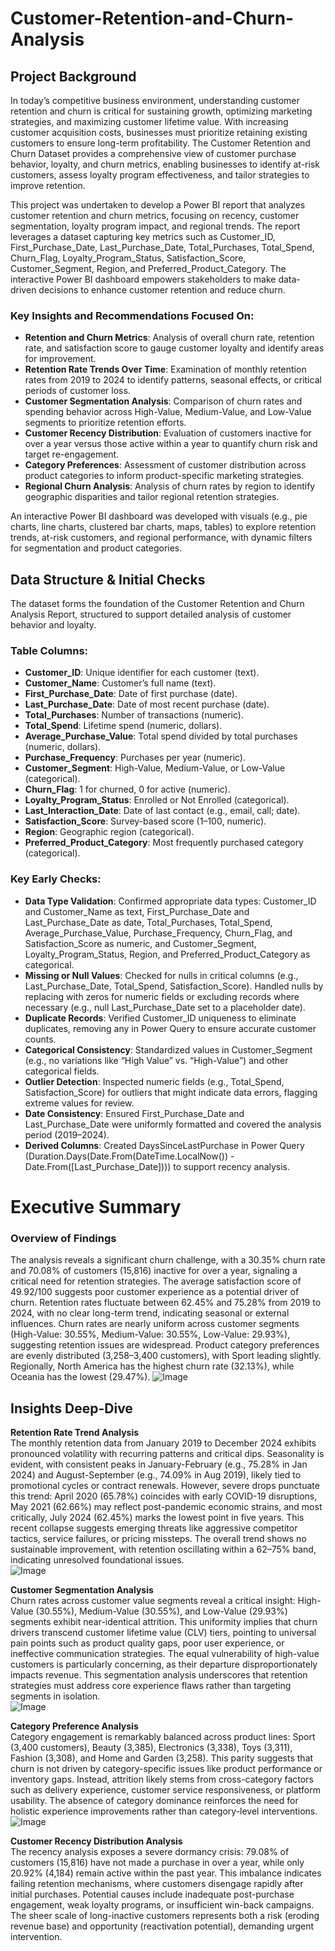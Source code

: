 # Customer-Retention-and-Churn-Analysis
## Project Background
In today’s competitive business environment, understanding customer retention and churn is critical for sustaining growth, optimizing marketing strategies, and maximizing customer lifetime value. With increasing customer acquisition costs, businesses must prioritize retaining existing customers to ensure long-term profitability. The Customer Retention and Churn Dataset provides a comprehensive view of customer purchase behavior, loyalty, and churn metrics, enabling businesses to identify at-risk customers, assess loyalty program effectiveness, and tailor strategies to improve retention.

This project was undertaken to develop a Power BI report that analyzes customer retention and churn metrics, focusing on recency, customer segmentation, loyalty program impact, and regional trends. The report leverages a dataset capturing key metrics such as Customer_ID, First_Purchase_Date, Last_Purchase_Date, Total_Purchases, Total_Spend, Churn_Flag, Loyalty_Program_Status, Satisfaction_Score, Customer_Segment, Region, and Preferred_Product_Category. The interactive Power BI dashboard empowers stakeholders to make data-driven decisions to enhance customer retention and reduce churn.

### Key Insights and Recommendations Focused On:
- **Retention and Churn Metrics**: Analysis of overall churn rate, retention rate, and satisfaction score to gauge customer loyalty and identify areas for improvement.
- **Retention Rate Trends Over Time**: Examination of monthly retention rates from 2019 to 2024 to identify patterns, seasonal effects, or critical periods of customer loss.
- **Customer Segmentation Analysis**: Comparison of churn rates and spending behavior across High-Value, Medium-Value, and Low-Value segments to prioritize retention efforts.
- **Customer Recency Distribution**: Evaluation of customers inactive for over a year versus those active within a year to quantify churn risk and target re-engagement.
- **Category Preferences**: Assessment of customer distribution across product categories to inform product-specific marketing strategies.
- **Regional Churn Analysis**: Analysis of churn rates by region to identify geographic disparities and tailor regional retention strategies.

An interactive Power BI dashboard was developed with visuals (e.g., pie charts, line charts, clustered bar charts, maps, tables) to explore retention trends, at-risk customers, and regional performance, with dynamic filters for segmentation and product categories.

## Data Structure & Initial Checks
The dataset forms the foundation of the Customer Retention and Churn Analysis Report, structured to support detailed analysis of customer behavior and loyalty.

### Table Columns:
- **Customer_ID**: Unique identifier for each customer (text).
- **Customer_Name**: Customer’s full name (text).
- **First_Purchase_Date**: Date of first purchase (date).
- **Last_Purchase_Date**: Date of most recent purchase (date).
- **Total_Purchases**: Number of transactions (numeric).
- **Total_Spend**: Lifetime spend (numeric, dollars).
- **Average_Purchase_Value**: Total spend divided by total purchases (numeric, dollars).
- **Purchase_Frequency**: Purchases per year (numeric).
- **Customer_Segment**: High-Value, Medium-Value, or Low-Value (categorical).
- **Churn_Flag**: 1 for churned, 0 for active (numeric).
- **Loyalty_Program_Status**: Enrolled or Not Enrolled (categorical).
- **Last_Interaction_Date**: Date of last contact (e.g., email, call; date).
- **Satisfaction_Score**: Survey-based score (1–100, numeric).
- **Region**: Geographic region (categorical).
- **Preferred_Product_Category**: Most frequently purchased category (categorical).

### Key Early Checks:
- **Data Type Validation**: Confirmed appropriate data types: Customer_ID and Customer_Name as text, First_Purchase_Date and Last_Purchase_Date as date, Total_Purchases, Total_Spend, Average_Purchase_Value, Purchase_Frequency, Churn_Flag, and Satisfaction_Score as numeric, and Customer_Segment, Loyalty_Program_Status, Region, and Preferred_Product_Category as categorical.
- **Missing or Null Values**: Checked for nulls in critical columns (e.g., Last_Purchase_Date, Total_Spend, Satisfaction_Score). Handled nulls by replacing with zeros for numeric fields or excluding records where necessary (e.g., null Last_Purchase_Date set to a placeholder date).
- **Duplicate Records**: Verified Customer_ID uniqueness to eliminate duplicates, removing any in Power Query to ensure accurate customer counts.
- **Categorical Consistency**: Standardized values in Customer_Segment (e.g., no variations like “High Value” vs. “High-Value”) and other categorical fields.
- **Outlier Detection**: Inspected numeric fields (e.g., Total_Spend, Satisfaction_Score) for outliers that might indicate data errors, flagging extreme values for review.
- **Date Consistency**: Ensured First_Purchase_Date and Last_Purchase_Date were uniformly formatted and covered the analysis period (2019–2024).
- **Derived Columns**: Created DaysSinceLastPurchase in Power Query (Duration.Days(Date.From(DateTime.LocalNow()) - Date.From([Last_Purchase_Date]))) to support recency analysis.

# Executive Summary

### Overview of Findings
The analysis reveals a significant churn challenge, with a 30.35% churn rate and 70.08% of customers (15,816) inactive for over a year, signaling a critical need for retention strategies. The average satisfaction score of 49.92/100 suggests poor customer experience as a potential driver of churn. Retention rates fluctuate between 62.45% and 75.28% from 2019 to 2024, with no clear long-term trend, indicating seasonal or external influences. Churn rates are nearly uniform across customer segments (High-Value: 30.55%, Medium-Value: 30.55%, Low-Value: 29.93%), suggesting retention issues are widespread. Product category preferences are evenly distributed (3,258–3,400 customers), with Sport leading slightly. Regionally, North America has the highest churn rate (32.13%), while Oceania has the lowest (29.47%).
![Image](https://github.com/user-attachments/assets/dfc5776a-3880-4ab2-8e49-786d15b42931)

## Insights Deep-Dive
**Retention Rate Trend Analysis**  
The monthly retention data from January 2019 to December 2024 exhibits pronounced volatility with recurring patterns and critical dips. Seasonality is evident, with consistent peaks in January-February (e.g., 75.28% in Jan 2024) and August-September (e.g., 74.09% in Aug 2019), likely tied to promotional cycles or contract renewals. However, severe drops punctuate this trend: April 2020 (65.78%) coincides with early COVID-19 disruptions, May 2021 (62.66%) may reflect post-pandemic economic strains, and most critically, July 2024 (62.45%) marks the lowest point in five years. This recent collapse suggests emerging threats like aggressive competitor tactics, service failures, or pricing missteps. The overall trend shows no sustainable improvement, with retention oscillating within a 62–75% band, indicating unresolved foundational issues.  
![Image](https://github.com/user-attachments/assets/e7d5fb85-4f58-4d94-8d49-7793ad172171) 

**Customer Segmentation Analysis**  
Churn rates across customer value segments reveal a critical insight: High-Value (30.55%), Medium-Value (30.55%), and Low-Value (29.93%) segments exhibit near-identical attrition. This uniformity implies that churn drivers transcend customer lifetime value (CLV) tiers, pointing to universal pain points such as product quality gaps, poor user experience, or ineffective communication strategies. The equal vulnerability of high-value customers is particularly concerning, as their departure disproportionately impacts revenue. This segmentation analysis underscores that retention strategies must address core experience flaws rather than targeting segments in isolation.  
![Image](https://github.com/user-attachments/assets/a2d9cea8-a55a-4522-9c90-6ec658886945)

**Category Preference Analysis**  
Category engagement is remarkably balanced across product lines: Sport (3,400 customers), Beauty (3,385), Electronics (3,338), Toys (3,311), Fashion (3,308), and Home and Garden (3,258). This parity suggests that churn is not driven by category-specific issues like product performance or inventory gaps. Instead, attrition likely stems from cross-category factors such as delivery experience, customer service responsiveness, or platform usability. The absence of category dominance reinforces the need for holistic experience improvements rather than category-level interventions.  
![Image](https://github.com/user-attachments/assets/f73d328d-9800-4941-9bd5-767f4d49334d) 

**Customer Recency Distribution Analysis**  
The recency analysis exposes a severe dormancy crisis: 79.08% of customers (15,816) have not made a purchase in over a year, while only 20.92% (4,184) remain active within the past year. This imbalance indicates failing retention mechanisms, where customers disengage rapidly after initial purchases. Potential causes include inadequate post-purchase engagement, weak loyalty programs, or insufficient win-back campaigns. The sheer scale of long-inactive customers represents both a risk (eroding revenue base) and opportunity (reactivation potential), demanding urgent intervention.  

